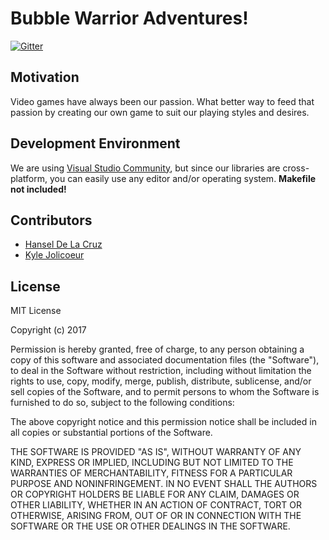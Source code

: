 # Bubble Warrior Adventures!

[![Gitter](https://badges.gitter.im/bubble-warrior-adventures/Lobby.svg)](https://gitter.im/bubble-warrior-adventures/Lobby?utm_source=badge&utm_medium=badge&utm_campaign=pr-badge&utm_content=badge)

## Motivation
Video games have always been our passion. What better way to feed that passion by
creating our own game to suit our playing styles and desires.

## Development Environment
We are using [Visual Studio Community](https://www.visualstudio.com/downloads), but since our libraries are
cross-platform, you can easily use any editor and/or operating system. **Makefile not included!**

## Contributors
* [Hansel De La Cruz](https://github.com/hanselrd)
* [Kyle Jolicoeur](https://github.com/kjolicoeur)

## License
MIT License

Copyright (c) 2017

Permission is hereby granted, free of charge, to any person obtaining a copy
of this software and associated documentation files (the "Software"), to deal
in the Software without restriction, including without limitation the rights
to use, copy, modify, merge, publish, distribute, sublicense, and/or sell
copies of the Software, and to permit persons to whom the Software is
furnished to do so, subject to the following conditions:

The above copyright notice and this permission notice shall be included in all
copies or substantial portions of the Software.

THE SOFTWARE IS PROVIDED "AS IS", WITHOUT WARRANTY OF ANY KIND, EXPRESS OR
IMPLIED, INCLUDING BUT NOT LIMITED TO THE WARRANTIES OF MERCHANTABILITY,
FITNESS FOR A PARTICULAR PURPOSE AND NONINFRINGEMENT. IN NO EVENT SHALL THE
AUTHORS OR COPYRIGHT HOLDERS BE LIABLE FOR ANY CLAIM, DAMAGES OR OTHER
LIABILITY, WHETHER IN AN ACTION OF CONTRACT, TORT OR OTHERWISE, ARISING FROM,
OUT OF OR IN CONNECTION WITH THE SOFTWARE OR THE USE OR OTHER DEALINGS IN THE
SOFTWARE.
